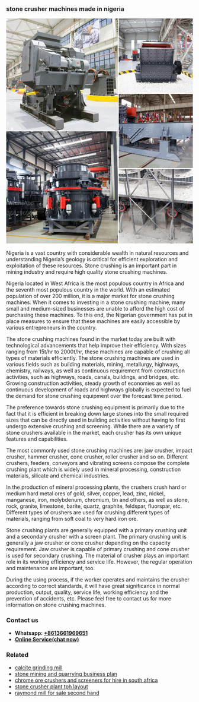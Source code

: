 <h3>stone crusher machines made in nigeria</h3><img src='1702950548.jpg' alt=''><p>Nigeria is a vast country with considerable wealth in natural resources and understanding Nigeria’s geology is critical for efficient exploration and exploitation of these resources. Stone crushing is an important part in mining industry and require high quality stone crushing machines.</p><p>Nigeria located in West Africa is the most populous country in Africa and the seventh most populous country in the world. With an estimated population of over 200 million, it is a major market for stone crushing machines. When it comes to investing in a stone crushing machine, many small and medium-sized businesses are unable to afford the high cost of purchasing these machines. To this end, the Nigerian government has put in place measures to ensure that these machines are easily accessible by various entrepreneurs in the country.</p><p>The stone crushing machines found in the market today are built with technological advancements that help improve their efficiency. With sizes ranging from 15t/hr to 2000t/hr, these machines are capable of crushing all types of materials efficiently. The stone crushing machines are used in various fields such as building materials, mining, metallurgy, highways, chemistry, railways, as well as continuous requirement from construction activities, such as highways, roads, canals, buildings, and bridges, etc. Growing construction activities, steady growth of economies as well as continuous development of roads and highways globally is expected to fuel the demand for stone crushing equipment over the forecast time period.</p><p>The preference towards stone crushing equipment is primarily due to the fact that it is efficient in breaking down large stones into the small required sizes that can be directly used in building activities without having to first undergo extensive crushing and screening. While there are a variety of stone crushers available in the market, each crusher has its own unique features and capabilities.</p><p>The most commonly used stone crushing machines are: jaw crusher, impact crusher, hammer crusher, cone crusher, roller crusher and so on. Different crushers, feeders, conveyors and vibrating screens compose the complete crushing plant which is widely used in mineral processing, construction materials, silicate and chemical industries.</p><p>In the production of mineral processing plants, the crushers crush hard or medium hard metal ores of gold, silver, copper, lead, zinc, nickel, manganese, iron, molybdenum, chromium, tin and others, as well as stone, rock, granite, limestone, barite, quartz, graphite, feldspar, fluorspar, etc. Different types of crushers are used for crushing different types of materials, ranging from soft coal to very hard iron ore.</p><p>Stone crushing plants are generally equipped with a primary crushing unit and a secondary crusher with a screen plant. The primary crushing unit is generally a jaw crusher or cone crusher depending on the capacity requirement. Jaw crusher is capable of primary crushing and cone crusher is used for secondary crushing. The material of crusher plays an important role in its working efficiency and service life. However, the regular operation and maintenance are important, too.</p><p>During the using process, if the worker operates and maintains the crusher according to correct standards, it will have great significance in normal production, output, quality, service life, working efficiency and the prevention of accidents, etc. Please feel free to contact us for more information on stone crushing machines.</p><h3>Contact us</h3><ul><li><strong>Whatsapp:&nbsp;<a href="https://wa.me/8613661969651">+8613661969651</a></strong></li><li><a href="https://swt.shibang-china.com/?git&amp;zhl&amp;stone crusher machines made in nigeria"><strong>Online Service(chat now)</strong></a></li></ul><h3>Related</h3><ul><li><a href='calcite grinding mill.md'>calcite grinding mill</a></li><li><a href='stone mining and quarrying business plan.md'>stone mining and quarrying business plan</a></li><li><a href='chrome ore crushers and screeners for hire in south africa.md'>chrome ore crushers and screeners for hire in south africa</a></li><li><a href='stone crusher plant tph layout.md'>stone crusher plant tph layout</a></li><li><a href='raymond mill for sale second hand.md'>raymond mill for sale second hand</a></li></ul>